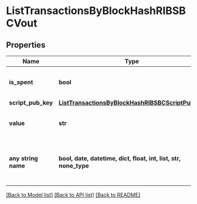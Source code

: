 # ListTransactionsByBlockHashRIBSBCVout


## Properties
Name | Type | Description | Notes
------------ | ------------- | ------------- | -------------
**is_spent** | **bool** | Defines whether the output is spent or not. | 
**script_pub_key** | [**ListTransactionsByBlockHashRIBSBCScriptPubKey**](ListTransactionsByBlockHashRIBSBCScriptPubKey.md) |  | 
**value** | **str** | Represents the sent/received amount. | 
**any string name** | **bool, date, datetime, dict, float, int, list, str, none_type** | any string name can be used but the value must be the correct type | [optional]

[[Back to Model list]](../README.md#documentation-for-models) [[Back to API list]](../README.md#documentation-for-api-endpoints) [[Back to README]](../README.md)


